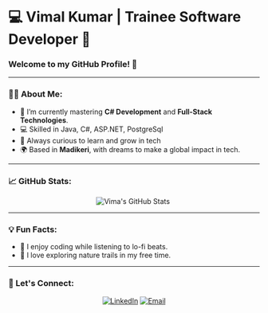 # 💻 Vimal Kumar | Trainee Software Developer 🚀  

### Welcome to my GitHub Profile! 🌟



---

### 👨‍💻 About Me:
- 🔭 I’m currently mastering **C# Development** and **Full-Stack Technologies**.
- 💻 Skilled in Java, C#, ASP.NET, PostgreSql
- 🧠 Always curious to learn and grow in tech
- 🌍 Based in **Madikeri**, with dreams to make a global impact in tech.
---

### 📈 GitHub Stats:
<p align="center">
  <img src="https://github-readme-stats.vercel.app/api?username=vima107&show_icons=true&theme=radical" alt="Vima's GitHub Stats" />
  <img src="https://github-readme-streak-stats.herokuapp.com/?user=vima107&theme=radical" alt="" />
</p>

---

### 💡 Fun Facts:
- 🎵 I enjoy coding while listening to lo-fi beats.
- 🌳 I love exploring nature trails in my free time.

---

### 🔗 Let's Connect:
<p align="center">
  <a href="https://www.linkedin.com/in/vimal-kumar-323269243"><img src="https://img.shields.io/badge/LinkedIn-0A66C2?style=for-the-badge&logo=linkedin&logoColor=white" alt="LinkedIn"></a>
  <a href="mailto:vimalkumarp2002@gmail.com"><img src="https://img.shields.io/badge/Email-EA4335?style=for-the-badge&logo=gmail&logoColor=white" alt="Email"></a>
</p>
